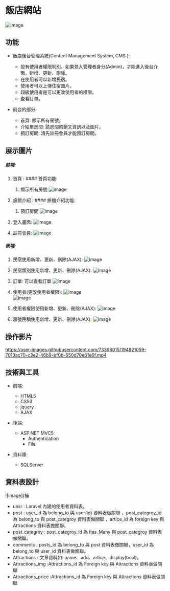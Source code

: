 # 飯店網站
![image](https://github.com/LiuYuJSCPPY/HotelManager/blob/main/Image/Hotelier%20-%20Hotel%20HTML%20Template%20-%20%E5%80%8B%E4%BA%BA%20-%20Microsoft%E2%80%8B%20Edge%202022_10_9%20%E4%B8%8B%E5%8D%88%2004_52_49.png)

## 功能

* 飯店後台管理系統(Content Management System, CMS ):
   * 設有使用者權限判別，如果登入管理者身分(Admin)，才能進入後台介面，新增、更新、刪除。
   * 在使用者可以新增民宿。
   * 使用者可以上傳住宿圖片。
   * 超級使用者是可以更改使用者的權限。
   * 查看訂單。

* 前台的部分:
  * 首頁: 顯示所有房號。
  * 介紹單房間: 該房間的鎖又資訊以及圖片。
  * 預訂房間: 清先註冊會員才能預訂房間。
 
  
  
## 展示圖片 
##### 前端:
  1. 首頁 :
    #### 首頁功能:
      1. 顯示所有房號
  ![image](https://github.com/LiuYuJSCPPY/HotelManager/blob/main/Image/Hotelier%20-%20Hotel%20HTML%20Template%20-%20%E5%80%8B%E4%BA%BA%20-%20Microsoft%E2%80%8B%20Edge%202022_10_9%20%E4%B8%8B%E5%8D%88%2004_52_49.png)
  
  2.  旅館介紹  :
    #### 旅館介紹功能:
      1. 預訂房間
  ![image](https://github.com/LiuYuJSCPPY/HotelManager/blob/main/Image/Hotelier%20-%20Hotel%20HTML%20Template%20-%20%E5%80%8B%E4%BA%BA%20-%20Microsoft%E2%80%8B%20Edge%202022_10_9%20%E4%B8%8B%E5%8D%88%2004_53_14.png)
  
  3. 登入畫面:
    ![image](https://github.com/LiuYuJSCPPY/HotelManager/blob/main/Image/Hotelier%20-%20Hotel%20HTML%20Template%20-%20%E5%80%8B%E4%BA%BA%20-%20Microsoft%E2%80%8B%20Edge%202022_10_9%20%E4%B8%8B%E5%8D%88%2004_53_21.png)
  
  4. 註冊會員:
    ![image](https://github.com/LiuYuJSCPPY/HotelManager/blob/main/Image/Hotelier%20-%20Hotel%20HTML%20Template%20-%20%E5%80%8B%E4%BA%BA%20-%20Microsoft%E2%80%8B%20Edge%202022_10_10%20%E4%B8%8B%E5%8D%88%2004_12_19.png)
    
##### 後端:

  1. 民宿使用新增、更新、刪除(AJAX):
   ![image](https://github.com/LiuYuJSCPPY/HotelManager/blob/main/Image/Hotelier%20-%20Hotel%20HTML%20Template%20-%20%E5%80%8B%E4%BA%BA%20-%20Microsoft%E2%80%8B%20Edge%202022_10_9%20%E4%B8%8B%E5%8D%88%2004_54_24.png)
   
  2. 民宿類別使用新增、更新、刪除(AJAX):
    ![image](https://github.com/LiuYuJSCPPY/HotelManager/blob/main/Image/Hotelier%20-%20Hotel%20HTML%20Template%20-%20%E5%80%8B%E4%BA%BA%20-%20Microsoft%E2%80%8B%20Edge%202022_10_9%20%E4%B8%8B%E5%8D%88%2004_54_42.png)
       
  3. 訂單: 可以查看訂單
   ![image](https://github.com/LiuYuJSCPPY/HotelManager/blob/main/Image/Hotelier%20-%20Hotel%20HTML%20Template%20-%20%E5%80%8B%E4%BA%BA%20-%20Microsoft%E2%80%8B%20Edge%202022_10_9%20%E4%B8%8B%E5%8D%88%2004_54_48.png)   
    
  2. 使用者(更改使用者權限):
    ![image](https://github.com/LiuYuJSCPPY/HotelManager/blob/main/Image/Hotelier%20-%20Hotel%20HTML%20Template%20-%20%E5%80%8B%E4%BA%BA%20-%20Microsoft%E2%80%8B%20Edge%202022_10_9%20%E4%B8%8B%E5%8D%88%2004_54_55.png)  
     ![image](https://github.com/LiuYuJSCPPY/HotelManager/blob/main/Image/Hotelier%20-%20Hotel%20HTML%20Template%20-%20%E5%80%8B%E4%BA%BA%20-%20Microsoft%E2%80%8B%20Edge%202022_10_9%20%E4%B8%8B%E5%8D%88%2004_55_08.png)  
    
  2. 使用者權限使用新增、更新、刪除(AJAX):
    ![image](https://github.com/LiuYuJSCPPY/HotelManager/blob/main/Image/Hotelier%20-%20Hotel%20HTML%20Template%20-%20%E5%80%8B%E4%BA%BA%20-%20Microsoft%E2%80%8B%20Edge%202022_10_9%20%E4%B8%8B%E5%8D%88%2004_55_00.png)  
    
  2. 房號民稱使用新增、更新、刪除(AJAX):
    ![image](https://github.com/LiuYuJSCPPY/HotelManager/blob/main/Image/Hotelier%20-%20Hotel%20HTML%20Template%20-%20%E5%80%8B%E4%BA%BA%20-%20Microsoft%E2%80%8B%20Edge%202022_10_9%20%E4%B8%8B%E5%8D%88%2004_54_24.png) 

    
    
    
## 操作影片  


https://user-images.githubusercontent.com/73396015/194821059-7013ac70-c3e2-46b8-bf0b-650d70e61e6f.mp4



## 技術與工具
* 前端:
  * HTML5
  * CSS3
  * jquery
  * AJAX
  
* 後端:
   * ASP.NET MVC5:
     * Authentication
     * File
     
 * 資料庫:
    * SQLServer


## 資料表設計

 ![image](補
  * uesr : Laravel 內建的使用者資料表。
  * post : user_id 為 belong_to 與 user(id) 資料表做關聯 ，post_categroy_id 為 belong_to 與 post_categroy 資料表做關聯 ，artice_id 為 foreign key 與 Attractions 資料表做關聯。
  * post_categroy : post_categroy_id 為 has_Many 與 post_categroy 資料表做關聯。
  * comments : posts_id 為 belong_to 與 post 資料表做關聯，user_id 為 belong_to 與 user_id 資料表做關聯。
  * Attractions : 文章資料如: name、add、artice、display(bool)。
  * Attractions_img :Attractions_id 為 Foreign key 與 Attractions 資料表做關聯
  * Attractions_price :Attractions_id 為 Foreign key 與 Attractions 資料表做關聯
